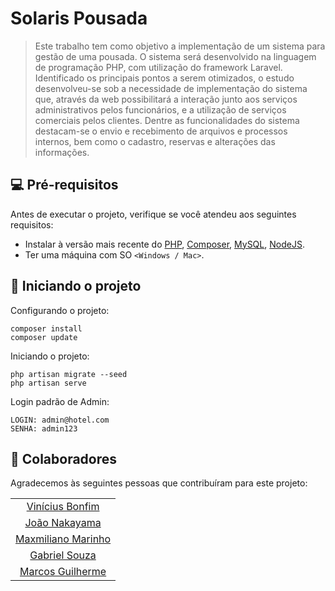# Solaris Pousada

> Este trabalho tem como objetivo a implementação de um sistema para gestão de uma pousada. O sistema será desenvolvido na linguagem de programação PHP, com utilização do framework Laravel. Identificado os principais pontos a serem otimizados, o estudo desenvolveu-se sob a necessidade de implementação do sistema que, através da web possibilitará a interação junto aos serviços administrativos pelos funcionários, e a utilização de serviços comerciais pelos clientes. Dentre as funcionalidades do sistema destacam-se o envio e recebimento de arquivos e processos internos, bem como o cadastro, reservas e alterações das informações. 

<!-- ### Ajustes e melhorias

O projeto ainda está em desenvolvimento e as próximas atualizações serão voltadas nas seguintes tarefas:

- [x] Tarefa 1
- [x] Tarefa 2
- [x] Tarefa 3
- [ ] Tarefa 4
- [ ] Tarefa 5 -->

## 💻 Pré-requisitos

Antes de executar o projeto, verifique se você atendeu aos seguintes requisitos:

* Instalar à versão mais recente do [PHP](https://www.php.net/downloads.php), [Composer](https://getcomposer.org/download/), [MySQL](https://dev.mysql.com/downloads/installer/), [NodeJS](https://nodejs.org/en/download/).
* Ter uma máquina com SO `<Windows / Mac>`.

## 🚀 Iniciando o projeto

Configurando o projeto:

```
composer install
composer update
```

Iniciando o projeto:
```
php artisan migrate --seed
php artisan serve
```

Login padrão de Admin:
```
LOGIN: admin@hotel.com
SENHA: admin123
```

## 🤝 Colaboradores

Agradecemos às seguintes pessoas que contribuíram para este projeto:

<table>
  <tr>
    <td align="center">
      <a href="https://github.com/devinibonfim">
        Vinícius Bonfim
      </a>
    </td>
  </tr>
  <tr>
    <td align="center">
      <a href="https://github.com/Dev0Nakayama">
        João Nakayama
      </a>
    </td>
  </tr>
  <tr>
    <td align="center">
      <a href="https://github.com/desenvolvedormarinho">
        Maxmiliano Marinho
      </a>
    </td>
  </tr>
  <tr>
    <td align="center">
      <a href="https://github.com/Dev-GabrielN">
        Gabriel Souza
      </a>
    </td>
  </tr>
  <tr>
    <td align="center">
      <a href="https://github.com/mguilherm">
        Marcos Guilherme
      </a>
    </td>
  </tr>
</table>